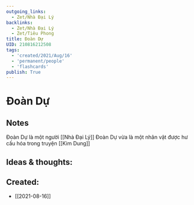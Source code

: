 ```yaml
---
outgoing_links:
  - Zet/Nhà Đại Lý
backlinks:
  - Zet/Nhà Đại Lý
  - Zet/Tiêu Phong
title: Đoàn Dự
UID: 210816212508
tags:
  - 'created/2021/Aug/16'
  - 'permanent/people'
  - 'flashcards'
publish: True
---
```

# Đoàn Dự

## Notes
Đoàn Dự là một người [[Nhà Đại Lý]]
Đoàn Dự vừa là một nhân vật được hư cấu hóa trong truyện [[Kim Dung]]

## Ideas & thoughts:

## Created:
- [[2021-08-16]]
